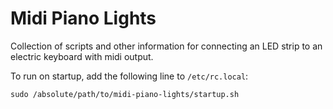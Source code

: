 # Midi Piano Lights

Collection of scripts and other information for connecting an LED strip to an electric keyboard with midi output.

To run on startup, add the following line to `/etc/rc.local`:

```sudo /absolute/path/to/midi-piano-lights/startup.sh```
